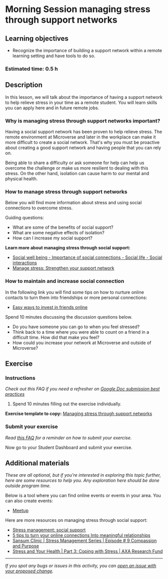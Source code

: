 # Morning Session managing stress through support networks

## Learning objectives

- Recognize the importance of building a support network within a remote learning setting and have tools to do so.

### Estimated time: 0.5 h

## Description

In this lesson, we will talk about the importance of having a support network to help relieve stress in your time as a remote student. You will learn skills you can apply here and in future remote jobs.

### Why is managing stress through support networks important?

Having a social support network has been proven to help relieve stress. The remote environment at Microverse and later in the workplace can make it more difficult to create a social network. That's why you must be proactive about creating a good support network and having people that you can rely on.

Being able to share a difficulty or ask someone for help can help us overcome the challenge or make us more resilient to dealing with this stress. On the other hand, isolation can cause harm to our mental and physical health.

### How to manage stress through support networks

Below you will find more information about stress and using social connections to overcome stress.

Guiding questions:

- What are some of the benefits of social support?
- What are some negative effects of isolation?
- How can I increase my social support?

**Learn more about managing stress through social support:**

- [Social well being - Importance of social connections - Social life - Social interactions](https://www.youtube.com/watch?v=RijQpsWEdrE)
- [Manage stress: Strengthen your support network](https://www.apa.org/topics/stress/manage-social-support)

### How to maintain and increase social connection

In the following link you will find some tips on how to nurture online contacts to turn them into friendships or more personal connections:

- [Easy ways to invest in friends online](easy-ways-to-invest-in-friends-online.md)

Spend 10 minutes discussing the discussion questions below.

- Do you have someone you can go to when you feel stressed?
- Think back to a time where you were able to count on a friend in a difficult time. How did that make you feel?
- How could you increase your network at Microverse and outside of Microverse?

## Exercise

### Instructions

*Check out this FAQ if you need a refresher on [Google Doc submission best practices](https://microverse.zendesk.com/hc/en-us/articles/360063156813)*

1. Spend 10 minutes filling out the exercise individually.

**Exercise template to copy:** [Managing stress through support networks](https://docs.google.com/document/d/1N0NA53gKSQOlF8aGwys6xDP6fys_eK2WbCJdrCON6Ag/edit?usp=sharing)

### Submit your exercise

*Read [this FAQ](https://microverse.zendesk.com/hc/en-us/articles/360061344234) for a reminder on how to submit your exercise.*

Now go to your Student Dashboard and submit your exercise.

## Additional materials

*These are all optional, but if you're interested in exploring this topic further, here are some resources to help you. Any exploration here should be done outside program time.*

Below is a tool where you can find online events or events in your area. You can also create events:

- [Meetup](https://www.meetup.com/)

Here are more resources on managing stress through social support:

- [Stress management: social support](https://www.mayoclinic.org/healthy-lifestyle/stress-management/in-depth/social-support/art-20044445)
- [5 tips to turn your online connections Into meaningful relationships](https://www.forbes.com/sites/shelcyvjoseph/2018/11/12/5-tips-to-turn-your-online-connections-into-meaningful-relationships/?sh=53fc3cc86442)
- [Sansum Clinic | Stress Management Series | Episode # 9 Compassion and Purpose](https://www.youtube.com/watch?v=Hn-dl7iMQ8c)
- [Stress and Your Health | Part 3: Coping with Stress | AXA Research Fund](https://www.youtube.com/watch?v=rWzDq2318g8)

------

_If you spot any bugs or issues in this activity, you can [open an issue with your proposed change](https://github.com/microverseinc/curriculum-transversal-skills/blob/main/git-github/articles/open_issue.md)._